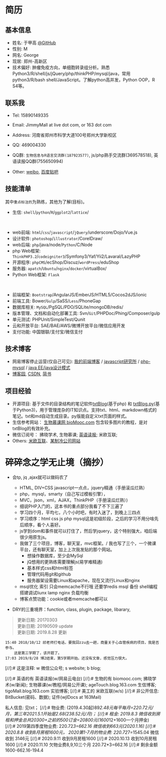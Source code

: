 # 简历

## 基本信息   

- 姓名: 于甲高  [@GitHub](https://github.com/DawnEve)  
- 性别: M  
- 网名: 	George
- 现居: 	郑州-高新区
- 技术偏好:	肿瘤免疫方向，单细胞转录组分析。熟悉Python3/R/shell/js/jQuery/php/thinkPHP/mysql/java，常用python3/R/bash shell/JavaScript。了解python高并发，Python OOP，R S4等。







## 联系我  

- Tel: 15890149335  
- Email:	JimmyMall at live dot com, or 163 dot com

- Address: 河南省郑州市科学大道100号郑州大学新校区    
- QQ: 469004330  
- QQ群: `生物信息与R语言交流群(187923577)`, js/php熟手交流群(369578518), 英语读报QQ群(755650994) 

- Other: [weibo](http://weibo.com/wangjunliangvip), [百度贴吧](http://tieba.baidu.com/f?kw=%C7%D7%D7%D4%D7%DF%C2%B7&fr=index)





## 技能清单    

其中`重点标注的`为熟练，其他为了解(目标)。 

- 生信: `shell`/`python`/`R`/`ggplot2`/`lattice`/
<br>

- web前端: `html`/`css`/`javascript`/`jQuery`/underscore/Dojo/Vue.js
- 设计软件: `photoshop`/`illustrator`/CorelDraw/
- web后端: `php`/java/node/`Python`/C/Node
- php Web框架: `ThinkPHP3.2`/`codeigniter3`/Symfony3/Yaf/Yii2/Lavaral/LazyPHP
- 开源程序: `phpCMS`/ecShop/Discuz/`wordPress`/eduShop
- 服务器: `apatch`/`Ubuntu`/`nginx`/`docker`/virtualBox/
- Python Web框架: `Flask`
<br>

- 前端框架: `Bootstrap`/AngularJS/EmberJS/HTML5/Cocos2dJS/ionic  
- 前端工具: Bower/`Gulp`/SaSS/`Less`/PhoneGap  
- 数据库相关: `MySQL`/PgSQL/PDO/SQLite/mongoDB/redis/  
- 版本管理、文档和自动化部署工具: Svn/`Git`/PHPDoc/Phing/Composer/gulp  
- 单元测试: PHPUnit/SimpleTest/Qunit  
- 云和开放平台: SAE/BAE/AWS/微博开放平台/微信应用开发  
- 支付功能: 中国银联/支付宝/微信支付  




## 技术博客  

- 网易博客停止运营(仅自己可见): [我的前端博客](http://poster469.blog.163.com/ "最早的PS到后来的JS,服务器设置") / [javascript研究所](http://miostudio.blog.163.com/ "javascript的地位空前高涨，值得独立研究")  / [php-mysql](http://firecloudphp.blog.163.com/ "php和mysql是黄金搭档")  / [java EE/java设计模式](http://zhengzhi2014.blog.163.com/ "java的思想是横强大的")  
- [博客园](https://www.cnblogs.com/dawnEve/ "JS"), [CSDN](https://blog.csdn.net/wangjunliang/ "生信/js"), [简书](https://www.jianshu.com/u/82f22e65aa90)






## 项目经验

- 开源项目: 基于文件的目录结构的笔记软件[txtBlog](https://github.com/dawneve/txtBlog "博客框架和内容纯手工打造。")(基于php) 和 [txtBlog.py](https://github.com/dawneve/txtBlog.py")(基于Python3)，用于管理庞杂的IT知识点。支持txt、html、markdown格式的笔记。txt和md自动生成目录。py版能自定义txt页面的样式。  
- 生信参考网站： [生物慕课网 bioMooc.com](http://www.biomooc.com/R/R-draw-sketch.html) 包含较多图片的教程，是对txtBlog的有效补充。  
- 微信订阅号： 拂晓学术, 生物慕课; [英语读报](http://ielts.biomooc.com/en/); 米欧互联;  
- Others: [米欧互联](http://mioweb.biomooc.com/ "mio web")、[某制冷公司网站](https://www.wllwzl.com/ "企业站")





# 碎碎念之学无止境（摘抄）

- 会tp, jq ,ajax就可以做码农了
	* HTML, DIV+CSS javascript一点点，jquery精通（手册滚瓜烂熟）
	* php，mysql，smarty（自己写过模板引擎），
	* MVC，json，xml，AJAX，ThinkPHP（手册滚瓜烂熟）)
	* 细说PHP入门的，这本书的重点部分我看了不下三遍了
	* 学习四个月，平均七，八个小时吧，有时入迷了，到晚上三四点
	* 学习顺序：html css js php mysql这是初级阶段，之后的学习不用分啥先后顺序，看个人喜好。
	* js学到dom和事件就可以打住了，然后学jquery，这个特别强大，咱后端很少用原生js。
	* 我做了三个项目，博客，聊天室，mvc框架。/ 我也写了三个，一个微课平台，还有聊天室，加上上次我发贴的那个网站。
		- 想操作数据库，至少会MySql
		- jQ想用的更熟练需要理解js(易学难精通)
		- 基本样式css和html标签
		- 管理代码用git和github
		- 服务器架设需要Linux和apache，现在又流行Linux和nginx
	* msql优化 索引 只会memcache不行哦 还要学redis msql 备份 shell编程 搭建调试liunx lamp nginx 负载均衡
	* 博客点赞功能：cookie或者memcache都可以
	
- DRY的三重境界：function, class, plugin, package, libarary,   	
	
> 更新日期: 20170303   
> 更新日期: 20190509 update   
> 更新日期: 2019.8.28 更新



```
15:40 2018/10/12 祁老师打电话，要我回zzu去一趟，商量关于心血管疾病的项目，我是否参与。
	这是第三学期了，该开题了。
17:03 2019/8/28 博2结束，第5学期开始。还没有文章，感觉压力很大。
```


[//]:# 这是注释: w 微信公众号; s website; b blog;

[//]:# 英语的有 英语读报(w/网易云电台)
[//]:# 生物的有 biomooc.com;  拂晓学术(w/新闻);  生物慕课(w/教程/网易公开课);   ageTouch.blog.163.com 生信博客;  tigoMall.blog.163.com 实验博客;
[//]:# 美工的 米欧互联(w/s)
[//]:# 非公开信息: BitBucket(密码、数据); 证件(wjlDocs at 163Mail)

私人信息: 见txt；
[//]:# 物业费: (2019.4.30起)89*2.48元每平每月=220.72元/月，第三年2021.5.1开始是2.68(238.52元/月)；
[//]:# 租金: 2019.8.3 微信收到房租和押金总共20300+之前的500订金=20800元(1600*12+1600一个月押金)
[//]:# 2019第四季度物业费: 220.72*3=662.16 微信收到663元(2020.1.16)
[//]:# 2020.8.8 收到8月房租1600元， 2020第1-7月的物业费: 220.72*7=1545.04 微信收到 3146元
[//]:# 2020.9.11 收到9月房租1600
[//]:# 2020.10.13 收到10月房租1600
[//]:# 2020.11.10 欠物业费8,9,10三个月 220.72*3=662.16 
[//]:# 剩余金额 1600-662.16-194.4



